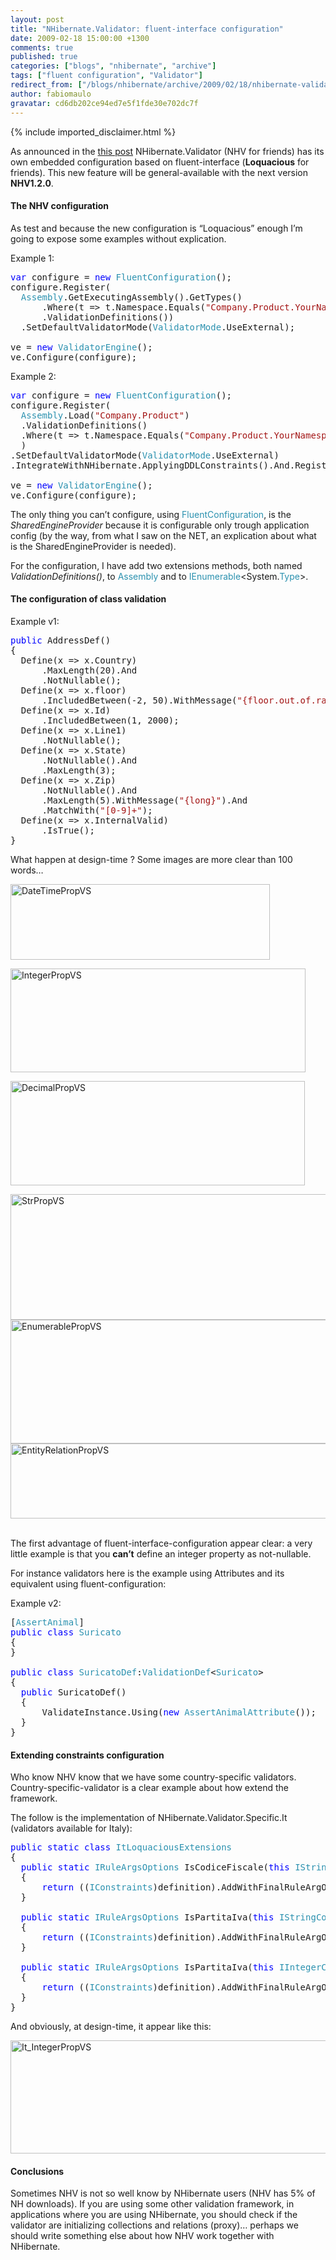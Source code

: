```yaml
---
layout: post
title: "NHibernate.Validator: fluent-interface configuration"
date: 2009-02-18 15:00:00 +1300
comments: true
published: true
categories: ["blogs", "nhibernate", "archive"]
tags: ["fluent configuration", "Validator"]
redirect_from: ["/blogs/nhibernate/archive/2009/02/18/nhibernate-validator-fluent-interface-configuration.aspx/"]
author: fabiomaulo
gravatar: cd6db202ce94ed7e5f1fde30e702dc7f
---
```

{% include imported_disclaimer.html %}
<p>As announced in the <a href="http://fabiomaulo.blogspot.com/2009/02/nhvloquacious-fluent-configuration-for.html">this post</a> NHibernate.Validator (NHV for friends) has its own embedded configuration based on fluent-interface (<strong>Loquacious</strong> for friends). This new feature will be general-available with the next version <strong>NHV1.2.0</strong>.</p>
<h4>The NHV configuration</h4>
<p>As test and because the new configuration is &ldquo;Loquacious&rdquo; enough I&rsquo;m going to expose some examples without explication.</p>
<p>Example 1:</p>
<pre class="code"><span style="color: blue">var </span>configure = <span style="color: blue">new </span><span style="color: #2b91af">FluentConfiguration</span>();<br />configure.Register(<br />  <span style="color: #2b91af">Assembly</span>.GetExecutingAssembly().GetTypes()<br />      .Where(t =&gt; t.Namespace.Equals(<span style="color: #a31515">"Company.Product.YourNamespace"</span>))<br />      .ValidationDefinitions())<br />  .SetDefaultValidatorMode(<span style="color: #2b91af">ValidatorMode</span>.UseExternal);<br /><br />ve = <span style="color: blue">new </span><span style="color: #2b91af">ValidatorEngine</span>();<br />ve.Configure(configure);</pre>
<p>Example 2:</p>
<pre class="code"><span style="color: blue">var </span>configure = <span style="color: blue">new </span><span style="color: #2b91af">FluentConfiguration</span>();<br />configure.Register(<br />  <span style="color: #2b91af">Assembly</span>.Load(<span style="color: #a31515">"Company.Product"</span>)<br />  .ValidationDefinitions()<br />  .Where(t =&gt; t.Namespace.Equals(<span style="color: #a31515">"Company.Product.YourNamespace"</span>))<br />  )<br />.SetDefaultValidatorMode(<span style="color: #2b91af">ValidatorMode</span>.UseExternal)<br />.IntegrateWithNHibernate.ApplyingDDLConstraints().And.RegisteringListeners();<br /><br />ve = <span style="color: blue">new </span><span style="color: #2b91af">ValidatorEngine</span>();<br />ve.Configure(configure);</pre>
<p>The only thing you can&rsquo;t configure, using <span style="color: #2b91af">FluentConfiguration</span>, is the <em>SharedEngineProvider</em> because it is configurable only trough application config (by the way, from what I saw on the NET, an explication about what is the SharedEngineProvider is needed).</p>
<p>For the configuration, I have add two extensions methods, both named <em>ValidationDefinitions()</em>, to <span style="color: #2b91af">Assembly</span> and to <span style="color: #2b91af">IEnumerable</span>&lt;System.<span style="color: #2b91af">Type</span>&gt;.</p>
<h4>The configuration of class validation</h4>
<p>Example v1:</p>
<pre class="code"><span style="color: blue">public </span>AddressDef()<br />{<br />  Define(x =&gt; x.Country)<br />      .MaxLength(20).And<br />      .NotNullable();<br />  Define(x =&gt; x.floor)<br />      .IncludedBetween(-2, 50).WithMessage(<span style="color: #a31515">"{floor.out.of.range}"</span>);<br />  Define(x =&gt; x.Id)<br />      .IncludedBetween(1, 2000);<br />  Define(x =&gt; x.Line1)<br />      .NotNullable();<br />  Define(x =&gt; x.State)<br />      .NotNullable().And<br />      .MaxLength(3);<br />  Define(x =&gt; x.Zip)<br />      .NotNullable().And<br />      .MaxLength(5).WithMessage(<span style="color: #a31515">"{long}"</span>).And<br />      .MatchWith(<span style="color: #a31515">"[0-9]+"</span>);<br />  Define(x =&gt; x.InternalValid)<br />      .IsTrue();<br />}</pre>
<p>What happen at design-time ? Some images are more clear than 100 words&hellip;</p>
<p><a href="/cfs-file.ashx/__key/CommunityServer.Blogs.Components.WeblogFiles/nhibernate/DateTimePropVS_5F00_55A70EE6.png"><img border="0" width="415" src="/cfs-file.ashx/__key/CommunityServer.Blogs.Components.WeblogFiles/nhibernate/DateTimePropVS_5F00_thumb_5F00_1570F56C.png" alt="DateTimePropVS" height="121" title="DateTimePropVS" /></a></p>
<p><a href="/cfs-file.ashx/__key/CommunityServer.Blogs.Components.WeblogFiles/nhibernate/DateTimePropVS_5F00_55A70EE6.png"></a><a href="/cfs-file.ashx/__key/CommunityServer.Blogs.Components.WeblogFiles/nhibernate/IntegerPropVS_5F00_23433B67.png"><img border="0" width="472" src="/cfs-file.ashx/__key/CommunityServer.Blogs.Components.WeblogFiles/nhibernate/IntegerPropVS_5F00_thumb_5F00_05D0EA5B.png" alt="IntegerPropVS" height="166" title="IntegerPropVS" /></a></p>
<p><a href="/cfs-file.ashx/__key/CommunityServer.Blogs.Components.WeblogFiles/nhibernate/IntegerPropVS_5F00_23433B67.png"></a><a href="/cfs-file.ashx/__key/CommunityServer.Blogs.Components.WeblogFiles/nhibernate/DecimalPropVS_5F00_536D16DB.png"><img border="0" width="471" src="/cfs-file.ashx/__key/CommunityServer.Blogs.Components.WeblogFiles/nhibernate/DecimalPropVS_5F00_thumb_5F00_2109435C.png" alt="DecimalPropVS" height="167" style="border-top-width: 0px; display: inline; border-left-width: 0px; border-bottom-width: 0px; border-right-width: 0px" title="DecimalPropVS" /></a></p>
<p><a href="/cfs-file.ashx/__key/CommunityServer.Blogs.Components.WeblogFiles/nhibernate/DecimalPropVS_5F00_536D16DB.png"></a> <a href="/cfs-file.ashx/__key/CommunityServer.Blogs.Components.WeblogFiles/nhibernate/StrPropVS_5F00_6EA56FDC.png"><img border="0" width="591" src="/cfs-file.ashx/__key/CommunityServer.Blogs.Components.WeblogFiles/nhibernate/StrPropVS_5F00_thumb_5F00_07350D2D.png" alt="StrPropVS" height="201" title="StrPropVS" /></a><a href="/cfs-file.ashx/__key/CommunityServer.Blogs.Components.WeblogFiles/nhibernate/EnumerablePropVS_5F00_62A37FA8.png"><img border="0" width="624" src="/cfs-file.ashx/__key/CommunityServer.Blogs.Components.WeblogFiles/nhibernate/EnumerablePropVS_5F00_thumb_5F00_10249F6C.png" alt="EnumerablePropVS" height="198" title="EnumerablePropVS" /></a><a href="/cfs-file.ashx/__key/CommunityServer.Blogs.Components.WeblogFiles/nhibernate/EntityRelationPropVS_5F00_529741A2.png"><img border="0" width="591" src="/cfs-file.ashx/__key/CommunityServer.Blogs.Components.WeblogFiles/nhibernate/EntityRelationPropVS_5F00_thumb_5F00_4458C8B2.png" alt="EntityRelationPropVS" height="120" style="border-top-width: 0px; display: inline; border-left-width: 0px; border-bottom-width: 0px; border-right-width: 0px" title="EntityRelationPropVS" /></a>&nbsp;&nbsp;</p>
<p>The first advantage of fluent-interface-configuration appear clear: a very little example is that you <strong>can&rsquo;t</strong> define an integer property as not-nullable.</p>
<p>For instance validators here is the example using Attributes and its equivalent using fluent-configuration:</p>
<p>
Example v2: 
</p>
<pre class="code">[<span style="color: #2b91af">AssertAnimal</span>]<br /><span style="color: blue">public class </span><span style="color: #2b91af">Suricato<br /></span>{<br />}<br /><br /><span style="color: blue">public class </span><span style="color: #2b91af">SuricatoDef</span>:<span style="color: #2b91af">ValidationDef</span>&lt;<span style="color: #2b91af">Suricato</span>&gt;<br />{<br />  <span style="color: blue">public </span>SuricatoDef()<br />  {<br />      ValidateInstance.Using(<span style="color: blue">new </span><span style="color: #2b91af">AssertAnimalAttribute</span>());<br />  }<br />}</pre>
<p>
<a href="http://11011.net/software/vspaste"></a></p>
<h4>Extending constraints configuration</h4>
<p>Who know NHV know that we have some country-specific validators. Country-specific-validator is a clear example about how extend the framework.</p>
<p>The follow is the implementation of NHibernate.Validator.Specific.It (validators available for Italy):</p>
<pre class="code"><span style="color: blue">public static class </span><span style="color: #2b91af">ItLoquaciousExtensions<br /></span>{<br />  <span style="color: blue">public static </span><span style="color: #2b91af">IRuleArgsOptions </span>IsCodiceFiscale(<span style="color: blue">this </span><span style="color: #2b91af">IStringConstraints </span>definition)<br />  {<br />      <span style="color: blue">return </span>((<span style="color: #2b91af">IConstraints</span>)definition).AddWithFinalRuleArgOptions(<span style="color: blue">new </span><span style="color: #2b91af">CodiceFiscaleAttribute</span>());<br />  }<br /><br />  <span style="color: blue">public static </span><span style="color: #2b91af">IRuleArgsOptions </span>IsPartitaIva(<span style="color: blue">this </span><span style="color: #2b91af">IStringConstraints </span>definition)<br />  {<br />      <span style="color: blue">return </span>((<span style="color: #2b91af">IConstraints</span>)definition).AddWithFinalRuleArgOptions(<span style="color: blue">new </span><span style="color: #2b91af">PartitaIvaAttribute</span>());<br />  }<br /><br />  <span style="color: blue">public static </span><span style="color: #2b91af">IRuleArgsOptions </span>IsPartitaIva(<span style="color: blue">this </span><span style="color: #2b91af">IIntegerConstraints </span>definition)<br />  {<br />      <span style="color: blue">return </span>((<span style="color: #2b91af">IConstraints</span>)definition).AddWithFinalRuleArgOptions(<span style="color: blue">new </span><span style="color: #2b91af">PartitaIvaAttribute</span>());<br />  }<br />}</pre>
<p>And obviously, at design-time, it appear like this:</p>
<p><a href="/cfs-file.ashx/__key/CommunityServer.Blogs.Components.WeblogFiles/nhibernate/It_5F00_IntegerPropVS_5F00_26E677A6.png"><img border="0" width="517" src="/cfs-file.ashx/__key/CommunityServer.Blogs.Components.WeblogFiles/nhibernate/It_5F00_IntegerPropVS_5F00_thumb_5F00_0D7E746C.png" alt="It_IntegerPropVS" height="181" style="border-top-width: 0px; display: inline; border-left-width: 0px; border-bottom-width: 0px; border-right-width: 0px" title="It_IntegerPropVS" /></a> </p>
<h4>Conclusions</h4>
<p>Sometimes NHV is not so well know by NHibernate users (NHV has 5% of NH downloads). If you are using some other validation framework, in applications where you are using NHibernate, you should check if the validator are initializing collections and relations (proxy)&hellip; perhaps we should write something else about how NHV work together with NHibernate.</p>

